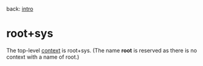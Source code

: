 back: [intro](../intro.md#Gems)

# root+sys

The top-level [context](../basics/context.md) is root+sys. (The name **root** is reserved as there is no context with a name of root.)
